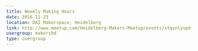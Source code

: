 ```yaml
---
title: Weekly Making Hours
date: 2016-11-23
location: DAI Makerspace, Heidelberg
link: http://www.meetup.com/Heidelberg-Makers-Meetup/events/xtqvnlyvpbfc/
usergroup: makershd
type: usergroup
---
```

